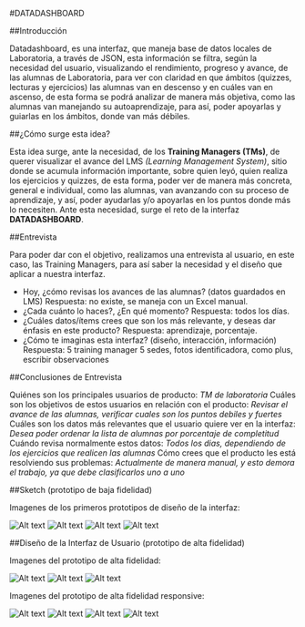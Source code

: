 #DATADASHBOARD

##Introducción

Datadashboard, es una interfaz, que maneja  base de datos locales de Laboratoria, a través de JSON, esta información se filtra, según la necesidad del usuario,  visualizando el rendimiento, progreso y avance, de las alumnas de Laboratoria, para ver  con claridad en que ámbitos (quizzes, lecturas y ejercicios) las alumnas van en descenso y en cuáles van en ascenso, de esta forma se podrá analizar de manera más objetiva, como las alumnas  van manejando su autoaprendizaje, para así,  poder apoyarlas y guiarlas en los ámbitos, donde van más débiles.

##¿Cómo surge esta idea?

Esta idea surge, ante la necesidad, de los  **Training Managers (TMs)**, de querer visualizar el avance del LMS    _(Learning Management System)_, sitio donde se acumula información importante, sobre quien leyó, quien realiza los ejercicios y quizzes, de esta forma, poder ver de manera más concreta, general e individual, como las alumnas, van avanzando con su proceso de aprendizaje, y así, poder ayudarlas y/o apoyarlas en los puntos donde más lo necesiten. Ante esta necesidad, surge el reto de la interfaz **DATADASHBOARD**.

##Entrevista

Para poder dar con el objetivo, realizamos una entrevista al usuario, en este caso, las Training Managers, para así saber la necesidad y el diseño que aplicar a nuestra interfaz.

* Hoy, ¿cómo revisas los avances de las alumnas? (datos guardados en LMS)
  Respuesta: no existe, se maneja con un Excel manual.
* ¿Cada cuánto lo haces?, ¿En qué momento?
  Respuesta: todos los días.
* ¿Cuáles datos/ítems crees que son los más relevante, y deseas dar énfasis en este producto?
  Respuesta: aprendizaje, porcentaje.
* ¿Cómo te imaginas esta interfaz? (diseño, interacción, información)
  Respuesta: 5 training manager 5 sedes, fotos identificadora, como plus, escribir observaciones

##Conclusiones de Entrevista

Quiénes son los principales usuarios de producto: *TM de laboratoria*
Cuáles son los objetivos de estos usuarios en relación con el producto: *Revisar el avance de las alumnas, verificar cuales son los puntos debiles y fuertes*
Cuáles son los datos más relevantes que el usuario quiere ver en la interfaz: *Desea poder ordenar la lista de alumnas por porcentaje de completitud*
Cuándo revisa normalmente estos datos: *Todos los dias, dependiendo de los ejercicios que realicen las alumnas*
Cómo crees que el producto les está resolviendo sus problemas: *Actualmente de manera manual, y esto demora el trabajo, ya que debe clasificarlos uno a uno*

##Sketch (prototipo de baja fidelidad)

Imagenes de los primeros prototipos de diseño de la interfaz:

![Alt text](../src/UX/sketh-responsive2-.jpeg)
![Alt text](../src/UX/sketh-responsive2.jpeg)
![Alt text](../src/UX/sketch1-.jpeg)
![Alt text](../src/UX/sketch1.jpeg)

##Diseño de la Interfaz de Usuario (prototipo de alta fidelidad)

Imagenes del prototipo de alta fidelidad:

![Alt text](../src/UX/SKETCHA.png)
![Alt text](../src/UX/SKETCHB.png)
![Alt text](../src/UX/SKETCHC.png)

Imagenes del prototipo de alta fidelidad responsive:

![Alt text](../src/UX/sketcha1)
![Alt text](../src/UX/sketchb2)
![Alt text](../src/UX/sketchc3)
![Alt text](../src/UX/sketchd4)
